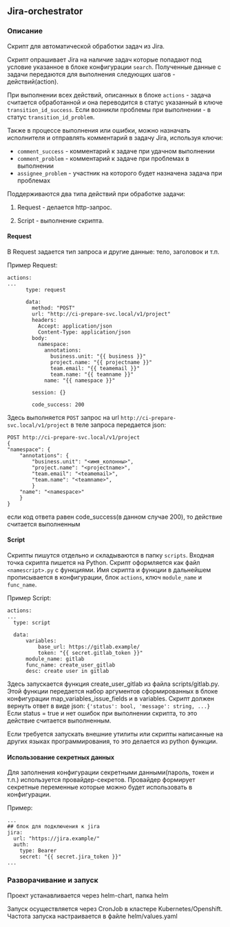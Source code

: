 ## Jira-orchestrator

### Описание
Скрипт для автоматической обработки задач из Jira.

Скрипт опрашивает Jira на наличие задач которые попадают под условие указанное в блоке конфигурации `search`. Полученные данные с задачи передаются для выполнения следующих шагов - действий(action).

При выполнении всех действий, описанных в блоке `actions` - задача считается обработанной и она переводится в статус указанный в ключе `transition_id_success`. Если возникли проблемы при выполнении - в статус `transition_id_problem`.

Также в процессе выполнения или ошибки, можно назначать исполнителя и отправлять комментарий в задачу Jira, используя ключи:
- `comment_success` - комментарий к задаче при удачном выполнении
- `comment_problem` - комментарий к задаче при проблемах в выполнении
- `assignee_problem` - участник на которого будет назначена задача при проблемах

Поддерживаются два типа действий при обработке задачи:
1. Request - делается http-запрос.

2. Script - выполнение скрипта. 


#### Request
В Request задается тип запроса и другие данные: тело, заголовок и т.п.

Пример Request:
```
actions:
...
      type: request

      data:
        method: "POST"
        url: "http://ci-prepare-svc.local/v1/project"
        headers:
          Accept: application/json
          Content-Type: application/json
        body:
          namespace:
            annotations:
              business.unit: "{{ business }}"
              project.name: "{{ projectname }}"
              team.email: "{{ teamemail }}"
              team.name: "{{ teamname }}"
            name: "{{ namespace }}"
        
        session: {}
        
        code_success: 200
```
Здесь выполняется `POST` запрос на url `http://ci-prepare-svc.local/v1/project` в теле запроса передается json:
```
POST http://ci-prepare-svc.local/v1/project
{
"namespace": {
    "annotations": {
        "business.unit": "<имя_колонны>",
        "project.name": "<projectname>",
        "team.email": "<teamemail>",
        "team.name": "<teamname>",
        }
    "name": "<namespace>"
    }
}
```
если код ответа равен code_success(в данном случае 200), то действие считается выполненным

#### Script
Скрипты пишутся отдельно и складываются в папку `scripts`. Входная точка скрипта пишется на Python. Скрипт оформляется как файл `<namescript>.py` с функциями. Имя скрипта и функции в дальнейшем прописывается в конфигурации, блок `actions`, ключ `module_name` и `func_name`. 

Пример Script:
```
actions:
...
  type: script

  data:
      variables: 
          base_url: https://gitlab.example/
          token: "{{ secret.gitlab_token }}"
      module_name: gitlab
      func_name: create_user_gitlab
      desc: create user in gitlab 
```
Здесь запускается функция create_user_gitlab из файла scripts/gitlab.py. Этой функции передается набор аргументов сформированных в блоке конфигурации map_variables_issue_fields и в variables.
Скрипт должен вернуть ответ в виде json:
`{'status': bool, 'message': string, ...}`
Если status = true и нет ошибок при выполнении скрипта, то это действие считается выполненным.

Если требуется запускать внешние утилиты или скрипты написанные на других языках программирования, то это делается из python функции.

#### Использование секретных данных
Для заполнения конфигурации секретными данными(пароль, токен и т.п.) используется провайдер-секретов. Провайдер формирует секретные переменные которые можно будет использовать в конфигурации.

Пример:
```
...
## блок для подключения к jira
jira:
  url: "https://jira.example/"
  auth:
    type: Bearer
    secret: "{{ secret.jira_token }}"
...
```


### Разворачивание и запуск

Проект устанавливается через helm-chart, папка helm

Запуск осуществляется через CronJob в кластере Kubernetes/Openshift. Частота запуска настраивается в файле helm/values.yaml